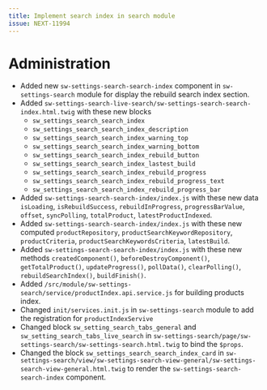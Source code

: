 ```yaml
---
title: Implement search index in search module
issue: NEXT-11994
---
```

# Administration
* Added new `sw-settings-search-search-index` component in `sw-settings-search` module for display the rebuild search index section.
* Added `sw-settings-search-live-search/sw-settings-search-search-index.html.twig` with these new blocks
    * `sw_settings_search_search_index`
    * `sw_settings_search_search_index_description`
    * `sw_settings_search_search_index_warning_top`
    * `sw_settings_search_search_index_warning_bottom`
    * `sw_settings_search_search_index_rebuild_button`
    * `sw_settings_search_search_index_lastest_build`
    * `sw_settings_search_search_index_rebuild_progress`
    * `sw_settings_search_search_index_rebuild_progress_text`
    * `sw_settings_search_search_index_rebuild_progress_bar`
* Added `sw-settings-search-search-index/index.js` with these new data `isLoading`, `isRebuildSuccess`, `rebuildInProgress`, `progressBarValue`, `offset`, `syncPolling`, `totalProduct`, `latestProductIndexed`.
* Added `sw-settings-search-search-index/index.js` with these new computed `productRepository`, `productSearchKeywordRepository`, `productCriteria`, `productSearchKeywordsCriteria`, `latestBuild`.
* Added `sw-settings-search-search-index/index.js` with these new methods `createdComponent()`, `beforeDestroyComponent()`, `getTotalProduct()`, `updateProgress()`, `pollData()`, `clearPolling()`, `rebuildSearchIndex()`, `buildFinish()`.
* Added `/src/module/sw-settings-search/service/productIndex.api.service.js` for building products index.
* Changed `init/services.init.js` in `sw-settings-search` module to add the registration for `productIndexServive`
* Changed block `sw_setting_search_tabs_general` and `sw_setting_search_tabs_live_search` in `sw-settings-search/page/sw-settings-search/sw-settings-search.html.twig` to bind the `$props`.
* Changed the block `sw_settings_search_search_index_card` in `sw-settings-search/view/sw-settings-search-view-general/sw-settings-search-view-general.html.twig` to render the `sw-settings-search-search-index` component.
